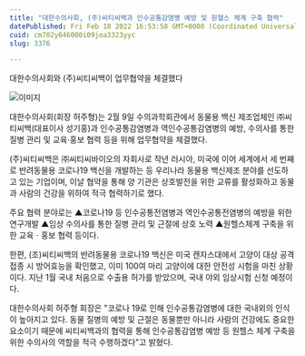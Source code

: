 ```yaml
---
title: "대한수의사회, (주)씨티씨백과 인수공통감염병 예방 및 원헬스 체계 구축 협력"
datePublished: Fri Feb 18 2022 16:53:58 GMT+0000 (Coordinated Universal Time)
cuid: cm702y646000i09joa3323yyc
slug: 3376

---
```



대한수의사회와 (주)씨티씨백이 업무협약을 체결했다

![이미지](https://cdn.hashnode.com/res/hashnode/image/upload/v1739254037734/2ebd6fd1-b40b-4653-ad2e-a730cc02f7c8.jpeg)

대한수의사회(회장 허주형)는 2월 9일 수의과학회관에서 동물용 백신 제조업체인 ㈜씨티씨백(대표이사 성기홍)과 인수공통감염병과 역인수공통감염병의 예방, 수의사를 통한 질병 관리 및 교육‧홍보 협력 등을 위해 업무협약을 체결했다.

(주)씨티씨백은 ㈜씨티씨바이오의 자회사로 작년 러시아, 미국에 이어 세계에서 세 번째로 반려동물용 코로나19 백신을 개발하는 등 우리나라 동물용 백신제조 분야를 선도하고 있는 기업이며, 이날 협약을 통해 양 기관은 상호발전을 위한 교류를 활성화하고 동물과 사람의 건강을 위하여 적극 협력하기로 했다.

주요 협력 분야로는 ▲코로나19 등 인수공통전염병과 역인수공통전염병의 예방을 위한 연구개발 ▲임상 수의사를 통한 질병 관리 및 근절에 상호 노력 ▲원헬스체계 구축을 위한 교육ㆍ홍보 협력 등이다.

한편, (조)씨티씨백의 반려동물용 코로나19 백신은 미국 캔자스대에서 고양이 대상 공격접종 시 방어효능을 확인했고, 이미 100여 마리 고양이에 대한 안전성 시험을 마친 상황이다. 지난 1월 국내 처음으로 수출용 허가를 받았으며, 국내 야외 임상시험 신청 예정이다.

대한수의사회 허주형 회장은 "코로나 19로 인해 인수공통감염병에 대한 국내외의 인식이 높아지고 있다. 동물 질병의 예방 및 근절은 동물뿐만 아니라 사람의 건강에도 중요한 요소이기 때문에 씨티씨백과의 협력을 통해 인수공통감염병 예방 등 원헬스 체계 구축을 위한 수의사의 역할을 적극 수행하겠다"고 밝혔다.